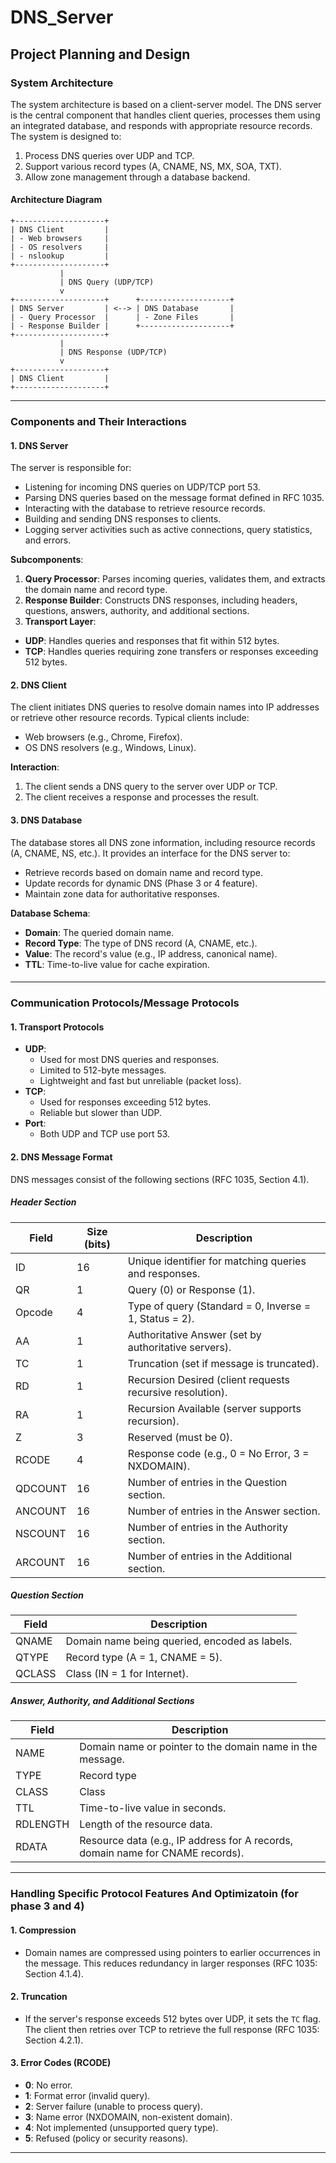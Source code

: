 # DNS_Server

##  Project Planning and Design

### **System Architecture**

The system architecture is based on a client-server model. The DNS server is the central component that handles client queries, processes them using an integrated database, and responds with appropriate resource records. The system is designed to:

1. Process DNS queries over UDP and TCP.
2. Support various record types (A, CNAME, NS, MX, SOA, TXT).
3. Allow zone management through a database backend.

#### **Architecture Diagram**

```
+--------------------+
| DNS Client         |
| - Web browsers     |
| - OS resolvers     |
| - nslookup         |
+--------------------+
           |
           | DNS Query (UDP/TCP)
           v
+--------------------+      +--------------------+
| DNS Server         | <--> | DNS Database       |
| - Query Processor  |      | - Zone Files       |
| - Response Builder |      +--------------------+
+--------------------+      
           |
           | DNS Response (UDP/TCP)
           v
+--------------------+
| DNS Client         |
+--------------------+
```

---

### **Components and Their Interactions**

#### **1. DNS Server**

The server is responsible for:

- Listening for incoming DNS queries on UDP/TCP port 53.
- Parsing DNS queries based on the message format defined in RFC 1035.
- Interacting with the database to retrieve resource records.
- Building and sending DNS responses to clients.
- Logging server activities such as active connections, query statistics, and errors.

**Subcomponents**:

1. **Query Processor**: Parses incoming queries, validates them, and extracts the domain name and record type.
2. **Response Builder**: Constructs DNS responses, including headers, questions, answers, authority, and additional sections.
3. **Transport Layer**:
  - **UDP**: Handles queries and responses that fit within 512 bytes.
  - **TCP**: Handles queries requiring zone transfers or responses exceeding 512 bytes.

#### **2. DNS Client**

The client initiates DNS queries to resolve domain names into IP addresses or retrieve other resource records. Typical clients include:

- Web browsers (e.g., Chrome, Firefox).
- OS DNS resolvers (e.g., Windows, Linux).

**Interaction**:

1. The client sends a DNS query to the server over UDP or TCP.
2. The client receives a response and processes the result.

#### **3. DNS Database**

The database stores all DNS zone information, including resource records (A, CNAME, NS, etc.). It provides an interface for the DNS server to:

- Retrieve records based on domain name and record type.
- Update records for dynamic DNS (Phase 3 or 4 feature).
- Maintain zone data for authoritative responses.

**Database Schema**:

- **Domain**: The queried domain name.
- **Record Type**: The type of DNS record (A, CNAME, etc.).
- **Value**: The record's value (e.g., IP address, canonical name).
- **TTL**: Time-to-live value for cache expiration.

####

---

### **Communication Protocols/Message Protocols**

#### **1. Transport Protocols**

- **UDP**:
  - Used for most DNS queries and responses.
  - Limited to 512-byte messages.
  - Lightweight and fast but unreliable (packet loss).
- **TCP**:
  - Used for responses exceeding 512 bytes.
  - Reliable but slower than UDP.
- **Port**:
  - Both UDP and TCP use port 53.

#### **2. DNS Message Format**

DNS messages consist of the following sections (RFC 1035, Section 4.1).

##### **Header Section**

| Field | Size (bits) | Description |
| --- | --- | --- |
| ID  | 16  | Unique identifier for matching queries and responses. |
| QR  | 1   | Query (0) or Response (1). |
| Opcode | 4   | Type of query (Standard = 0, Inverse = 1, Status = 2). |
| AA  | 1   | Authoritative Answer (set by authoritative servers). |
| TC  | 1   | Truncation (set if message is truncated). |
| RD  | 1   | Recursion Desired (client requests recursive resolution). |
| RA  | 1   | Recursion Available (server supports recursion). |
| Z   | 3   | Reserved (must be 0). |
| RCODE | 4   | Response code (e.g., 0 = No Error, 3 = NXDOMAIN). |
| QDCOUNT | 16  | Number of entries in the Question section. |
| ANCOUNT | 16  | Number of entries in the Answer section. |
| NSCOUNT | 16  | Number of entries in the Authority section. |
| ARCOUNT | 16  | Number of entries in the Additional section. |

##### **Question Section**

| Field | Description |
| --- | --- |
| QNAME | Domain name being queried, encoded as labels. |
| QTYPE | Record type (A = 1, CNAME = 5). |
| QCLASS | Class (IN = 1 for Internet). |

##### **Answer, Authority, and Additional Sections**

| Field | Description |
| --- | --- |
| NAME | Domain name or pointer to the domain name in the message. |
| TYPE | Record type |
| CLASS | Class |
| TTL | Time-to-live value in seconds. |
| RDLENGTH | Length of the resource data. |
| RDATA | Resource data (e.g., IP address for A records, domain name for CNAME records). |

---

### **Handling Specific Protocol Features And Optimizatoin (for phase 3 and 4)**

#### **1. Compression**

- Domain names are compressed using pointers to earlier occurrences in the message. This reduces redundancy in larger responses (RFC 1035: Section 4.1.4).

#### **2. Truncation**

- If the server's response exceeds 512 bytes over UDP, it sets the `TC` flag. The client then retries over TCP to retrieve the full response (RFC 1035: Section 4.2.1).

#### **3. Error Codes (RCODE)**

- **0**: No error.
- **1**: Format error (invalid query).
- **2**: Server failure (unable to process query).
- **3**: Name error (NXDOMAIN, non-existent domain).
- **4**: Not implemented (unsupported query type).
- **5**: Refused (policy or security reasons).

---
